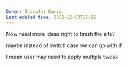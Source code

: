 ```yaml
---
Owner: Sharafat Karim
Last edited time: 2022-12-03T15:26
---
```

Now need more ideas right to finish the site?

maybe instead of switch case we can go with if

I mean user may need to apply multiple tweak